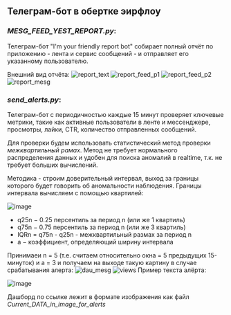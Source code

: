## Телеграм-бот в обертке эирфлоу

### *MESG_FEED_YEST_REPORT.py*: 
  Телеграм-бот "I'm your friendly report bot" собирает полный отчёт по приложению - лента и сервис сообщений - и отправляет его указанному пользователю.

Внешний вид отчёта:
![report_text](https://user-images.githubusercontent.com/94457858/192874875-f34093ce-937f-427b-b10b-2ffead237d7f.png)
![report_feed_p1](https://user-images.githubusercontent.com/94457858/192874907-e25fef66-417d-4ef5-8f62-2732d4ad3266.jpg)
![report_feed_p2](https://user-images.githubusercontent.com/94457858/192874938-a3870bcc-6fcc-4df5-8501-a63e3473ffce.jpg)
![report_mesg](https://user-images.githubusercontent.com/94457858/192874968-bdf1e8b1-9e6b-4ef6-96f1-cef429efb85c.jpg)

### *send_alerts.py*: 
  Телеграм-бот с периодичностью каждые 15 минут проверяет ключевые метрики, такие как активные пользователи в ленте и мессенджере, просмотры, лайки, CTR, количество отправленных сообщений.  

Для проверки будем использовать статистический метод проверки *межквартильный рамах*. Метод не требует нормального распределения данных и удобен для поиска аномалий в realtime, т.к. не требует больших вычислений.

Методика - строим доверительный интервал, выход за границы которого будет говорить об аномальности наблюдения.  Границы интервала вычисляем с помощью квартилей:  

![image](https://user-images.githubusercontent.com/94457858/192974168-200e3444-fe06-47dd-9921-53130d3d58ea.png)
* q25n − 0.25 персентиль за период n (или же 1 квартиль)
* q75n − 0.75 персентиль за период n (или же 3 квартиль)
* IQRn = q75n - q25n - межквартильный размах за период n
* a − коэффициент, определяющий ширину интервала

Принимаеи n = 5 (т.е. считаем относительно окна = 5 предыдущих 15-минуток) и а = 3 и получаем на выходе такую картину в случае срабатывания алерта:
![dau_mesg](https://user-images.githubusercontent.com/94457858/193009174-582a0242-2411-4d71-ab71-2e4b80cb6f3f.jpg)
![views](https://user-images.githubusercontent.com/94457858/193009208-3e5677c4-fd9e-4d51-8dac-3ad72eeb5561.jpg)
Пример текста алёрта:

![image](https://user-images.githubusercontent.com/94457858/193010044-54f53730-8c23-49ea-b941-3dd577dd4c80.png)

Дашборд по ссылке лежит в формате изображения как файл *Current_DATA_in_image_for_alerts*

